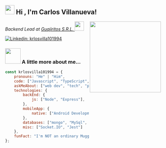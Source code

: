 <h2><img src="https://emojis.slackmojis.com/emojis/images/1531849430/4246/blob-sunglasses.gif?1531849430" width="30"/> Hi , I'm Carlos Villanueva!</h2>
<img align='right' src="https://media.giphy.com/media/CuuSHzuc0O166MRfjt/giphy.gif" width="230">
<p><em>Backend Lead at <a href="https://www.guajiritos.com">Guajiritos S.R.L.
</a><img src="https://media.giphy.com/media/WUlplcMpOCEmTGBtBW/giphy.gif" width="30"> 
</em></p>

[![Linkedin: krlosvilla101994](https://img.shields.io/badge/-Carlos%20Villanueva-blue?style=flat-square&logo=Linkedin&logoColor=white&link=https://www.linkedin.com/in/krlosvilla101994-p-singh/)](https://www.linkedin.com/in/krlosvilla101994/)

### <img src="https://media.giphy.com/media/VgCDAzcKvsR6OM0uWg/giphy.gif" width="50"> A little more about me...  

```javascript
const krlosvilla101994 = {
    pronouns: "He" | "Him",
    code: ["Javascript", "TypeScript", "Java", "Go"],
    askMeAbout: ["web dev", "tech", "photography", "soccer"],
    technologies: {
        backEnd: {
            js: ["Node", "Express"],
        },
        mobileApp: {
            native: ["Android Development"]
        },
        databases: ["mongo", "MySql", "sqlite"],
        misc: ["Socket.IO", "Jest"]
    },
    funFact: "I'm NOT an ordinary Muggle"
};
```
